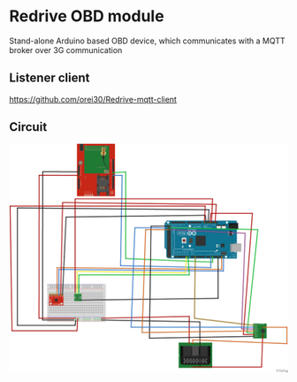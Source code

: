 # Redrive OBD module
Stand-alone Arduino based OBD device, which communicates with a MQTT broker over 3G communication

## Listener client
https://github.com/orei30/Redrive-mqtt-client

## Circuit
![Circuit](Circuit.png)
